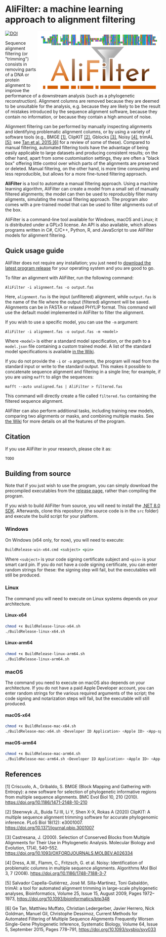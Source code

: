 # AliFilter: a machine learning approach to alignment filtering

<img src="AliFilter_banner.svg" height=200 align="right" />

[![DOI](https://zenodo.org/badge/DOI/10.5281/zenodo.14860814.svg)](https://doi.org/10.5281/zenodo.14860814)

Sequence alignment filtering (or "trimming") consists in removing parts of a DNA or protein alignment to improve the performance of a downstream analysis (such as a phylogenetic reconstruction). Alignment columns are removed because they are deemed to be unsuitable for the analysis, e.g. because they are likely to be the result of mistakes introduced by the sequence alignment software, because they contain no information, or because they contain a high amount of noise.

Alignment filtering can be performed by manually inspecting alignments and identifying problematic alignment columns, or by using a variety of software tools (e.g., BMGE [[1]](https://doi.org/10.1186/1471-2148-10-210), ClipKIT [[2]](https://doi.org/10.1371/journal.pbio.3001007), Gblocks [[3]](https://doi.org/10.1093/OXFORDJOURNALS.MOLBEV.A026334), Noisy [[4]](https://doi.org/10.1186/1748-7188-3-7), trimAL [[5]](https://doi.org/10.1093/bioinformatics/btp348); see [Tan et al. 2015 [6]](https://doi.org/10.1093/sysbio/syv033) for a review of some of these). Compared to manual filtering, automated filtering tools have the advantage of being easily applicable to large datasets and producing consistent results; on the other hand, apart from some customisation settings, they are often a "black box" offering little control over which parts of the alignments are preserved or deleted. Manual filtering, on the other hand, is more time consuming and less reproducible, but allows for a more fine-tuned filtering approach.

**AliFilter** is a tool to automate a manual filtering approach. Using a machine learning algorithm, AliFilter can create a model from a small set of manually filtered alignments; the model can then be used to reproducibly filter many aligments, simulating the manual filtering approach. The program also comes with a pre-trained model that can be used to filter alignments out of the box.

AliFilter is a command-line tool available for Windows, macOS and Linux; it is distributed under a GPLv3 license. An API is also available, which allows programs written in C#, C/C++, Python, R, and JavaScript to use AliFilter models for alignment filtering.

## Quick usage guide

AliFilter does not require any installation; you just need to [download the latest program release](https://github.com/arklumpus/AliFilter/releases) for your operating system and you are good to go.

To filter an alignment with AliFilter, run the following command:

```
AliFilter -i alignment.fas -o output.fas
```

Here, `alignment.fas` is the input (unfiltered) alignment, while `output.fas` is the name of the file where the output (filtered) alignment will be saved. Alignments can be in FASTA or relaxed PHYLIP format. This command will use the default model implemented in AliFilter to filter the alignment.

If you wish to use a specific model, you can use the `-m` argument:

```
AliFilter -i alignment.fas -o output.fas -m <model>
```

Where `<model>` is either a standard model specification, or the path to a `model.json` file containing a custom trained model. A list of the standard model specifications is available [in the Wiki](https://github.com/arklumpus/AliFilter/wiki/Alignment-filtering#standard-models).

If you do not provide the `-i` or `-o` arguments, the program will read from the standard input or write to the standard output. This makes it possible to concatenate sequence alignment and filtering in a single line; for example, if you are using `mafft` to align the sequences:

```
mafft --auto unaligned.fas | AliFilter > filtered.fas
```

This command will directly create a file called `filtered.fas` containing the filtered sequence alignment.

AliFilter can also perform additional tasks, including training new models, comparing two alignments or masks, and combining multiple masks. See [the Wiki](https://github.com/arklumpus/AliFilter/wiki) for more details on all the features of the program.

## Citation

If you use AliFilter in your research, please cite it as:

```
TODO
```

## Building from source

Note that if you just wish to use the program, you can simply download the precompiled executables from the [release page](https://github.com/arklumpus/AliFilter/releases), rather than compiling the program.

If you wish to build AliFilter from source, you will need to install the [.NET 8.0 SDK](https://dotnet.microsoft.com/en-us/download/dotnet/8.0). Afterwards, clone this repository (the source code is in the `src` folder) and execute the build script for your platform.

### Windows

On Windows (x64 only, for now), you will need to execute:

```cmd
BuildRelease-win-x64.cmd <subject> <pin>
```

Where `<subject>` is your code signing certificate subject and `<pin>` is your smart card pin. If you do not have a code signing certificate, you can enter random strings for these: the signing step will fail, but the executables will still be produced.

### Linux

The command you will need to execute on Linux systems depends on your architecture.

#### Linux-x64

```bash
chmod +x BuildRelease-linux-x64.sh
./BuildRelease-linux-x64.sh
```

#### Linux-arm64

```bash
chmod +x BuildRelease-linux-arm64.sh
./BuildRelease-linux-arm64.sh
```

### macOS

The command you need to execute on macOS also depends on your architecture. If you do not have a paid Apple Developer account, you can enter random strings for the various required arguments of the script; the code signing and notarization steps will fail, but the executable will still produced.

#### macOS-x64

```bash
chmod +x BuildRelease-mac-x64.sh
./BuildRelease-mac-x64.sh <Developer ID Application> <Apple ID> <App-specific password> <Developer team ID>
```

#### macOS-arm64

```bash
chmod +x BuildRelease-mac-arm64.sh
./BuildRelease-mac-arm64.sh <Developer ID Application> <Apple ID> <App-specific password> <Developer team ID>
```

## References

[1] Criscuolo, A., Gribaldo, S. BMGE (Block Mapping and Gathering with Entropy): a new software for selection of phylogenetic informative regions from multiple sequence alignments. BMC Evol Biol 10, 210 (2010). https://doi.org/10.1186/1471-2148-10-210

[2] Steenwyk JL, Buida TJ III, Li Y, Shen X-X, Rokas A (2020) ClipKIT: A multiple sequence alignment trimming software for accurate phylogenomic inference. PLoS Biol 18(12): e3001007. https://doi.org/10.1371/journal.pbio.3001007

[3] Castresana, J. (2000). Selection of Conserved Blocks from Multiple Alignments for Their Use in Phylogenetic Analysis. Molecular Biology and Evolution, 17(4), 540–552. https://doi.org/10.1093/OXFORDJOURNALS.MOLBEV.A026334

[4] Dress, A.W., Flamm, C., Fritzsch, G. et al. Noisy: Identification of problematic columns in multiple sequence alignments. Algorithms Mol Biol 3, 7 (2008). https://doi.org/10.1186/1748-7188-3-7

[5] Salvador Capella-Gutiérrez, José M. Silla-Martínez, Toni Gabaldón, trimAl: a tool for automated alignment trimming in large-scale phylogenetic analyses, Bioinformatics, Volume 25, Issue 15, August 2009, Pages 1972–1973, https://doi.org/10.1093/bioinformatics/btp348

[6] Ge Tan, Matthieu Muffato, Christian Ledergerber, Javier Herrero, Nick Goldman, Manuel Gil, Christophe Dessimoz, Current Methods for Automated Filtering of Multiple Sequence Alignments Frequently Worsen Single-Gene Phylogenetic Inference, Systematic Biology, Volume 64, Issue 5, September 2015, Pages 778–791, https://doi.org/10.1093/sysbio/syv033

